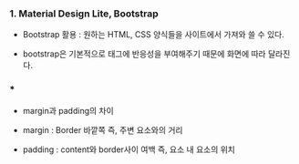 ### 1. Material Design Lite, Bootstrap ###

- Bootstrap 활용 : 원하는 HTML, CSS 양식들을 사이트에서 가져와 쓸 수 있다.

- bootstrap은 기본적으로 태그에 반응성을 부여해주기 때문에 화면에 따라 달라진다.

### * ###
- margin과 padding의 차이

- margin : Border 바깥쪽 즉, 주변 요소와의 거리

- padding : content와 border사이 여백 즉, 요소 내 요소의 위치 

